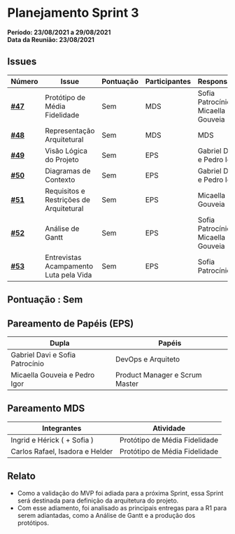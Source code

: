 # Planejamento Sprint 3

**Período: 23/08/2021 a 29/08/2021**<br>
**Data da Reunião: 23/08/2021**

## Issues

| Número | Issue | Pontuação | Participantes | Responsável |
|--------|-------|-----------|---------------|-------------|
| [**#47**](https://github.com/fga-eps-mds/2021.1-Linguas-Indigenas-Docs/issues/47) | Protótipo de Média Fidelidade | Sem | MDS | Sofia Patrocínio e Micaella Gouveia |
| [**#48**](https://github.com/fga-eps-mds/2021.1-Linguas-Indigenas-Docs/issues/48) | Representação Arquitetural | Sem | MDS | MDS |
| [**#49**](https://github.com/fga-eps-mds/2021.1-Linguas-Indigenas-Docs/issues/49) | Visão Lógica do Projeto | Sem | EPS | Gabriel Davi e Pedro Igor |
| [**#50**](https://github.com/fga-eps-mds/2021.1-Linguas-Indigenas-Docs/issues/50) | Diagramas de Contexto | Sem | EPS | Gabriel Davi e Pedro Igor |
| [**#51**](https://github.com/fga-eps-mds/2021.1-Linguas-Indigenas-Docs/issues/51) | Requisitos e Restrições de Arquitetural | Sem | EPS | Micaella Gouveia |
| [**#52**](https://github.com/fga-eps-mds/2021.1-Linguas-Indigenas-Docs/issues/52) | Análise de Gantt | Sem | EPS | Sofia Patrocínio e Micaella Gouveia |
| [**#53**](https://github.com/fga-eps-mds/2021.1-Linguas-Indigenas-Docs/issues/53) | Entrevistas Acampamento Luta pela Vida | Sem | EPS | Sofia Patrocínio |


## Pontuação : Sem

## Pareamento de Papéis (EPS)
| Dupla | Papéis |
|-------|--------|
| Gabriel Davi e Sofia Patrocínio | DevOps e Arquiteto |
| Micaella Gouveia e Pedro Igor | Product Manager e Scrum Master |

## Pareamento MDS
| Integrantes | Atividade |
|-------------|-----------|
| Ingrid e Hérick ( + Sofia ) | Protótipo de Média Fidelidade |
| Carlos Rafael, Isadora e Helder | Protótipo de Média Fidelidade |


## Relato
* Como a validação do MVP foi adiada para a próxima Sprint, essa Sprint será destinada para definição da arquitetura do projeto.
* Com esse adiamento, foi analisado as principais entregas para a R1 para serem adiantadas, como a Análise de Gantt e a produção dos protótipos.


